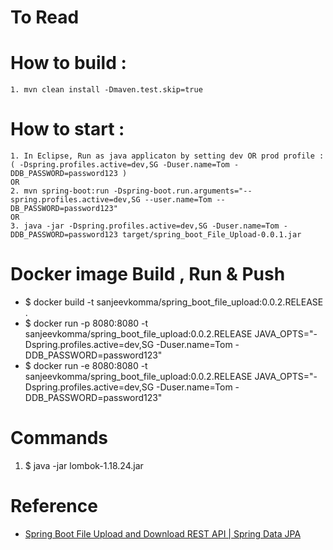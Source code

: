 # To Read

# How to build :
    1. mvn clean install -Dmaven.test.skip=true

# How to start : 

    1. In Eclipse, Run as java applicaton by setting dev OR prod profile : ( -Dspring.profiles.active=dev,SG -Duser.name=Tom -DDB_PASSWORD=password123 ) 
    OR
    2. mvn spring-boot:run -Dspring-boot.run.arguments="--spring.profiles.active=dev,SG --user.name=Tom --DB_PASSWORD=password123"
    OR
    3. java -jar -Dspring.profiles.active=dev,SG -Duser.name=Tom -DDB_PASSWORD=password123 target/spring_boot_File_Upload-0.0.1.jar 

# Docker image Build , Run & Push   
* $ docker build -t sanjeevkomma/spring_boot_file_upload:0.0.2.RELEASE .
* $ docker run -p 8080:8080 -t sanjeevkomma/spring_boot_file_upload:0.0.2.RELEASE JAVA_OPTS="-Dspring.profiles.active=dev,SG -Duser.name=Tom -DDB_PASSWORD=password123"
* $ docker run -e 8080:8080 -t sanjeevkomma/spring_boot_file_upload:0.0.2.RELEASE JAVA_OPTS="-Dspring.profiles.active=dev,SG -Duser.name=Tom -DDB_PASSWORD=password123"

# Commands
1. $ java -jar lombok-1.18.24.jar

# Reference
* [Spring Boot File Upload and Download REST API | Spring Data JPA](https://www.youtube.com/watch?v=XUL60-Ke-L8&t=11s)
